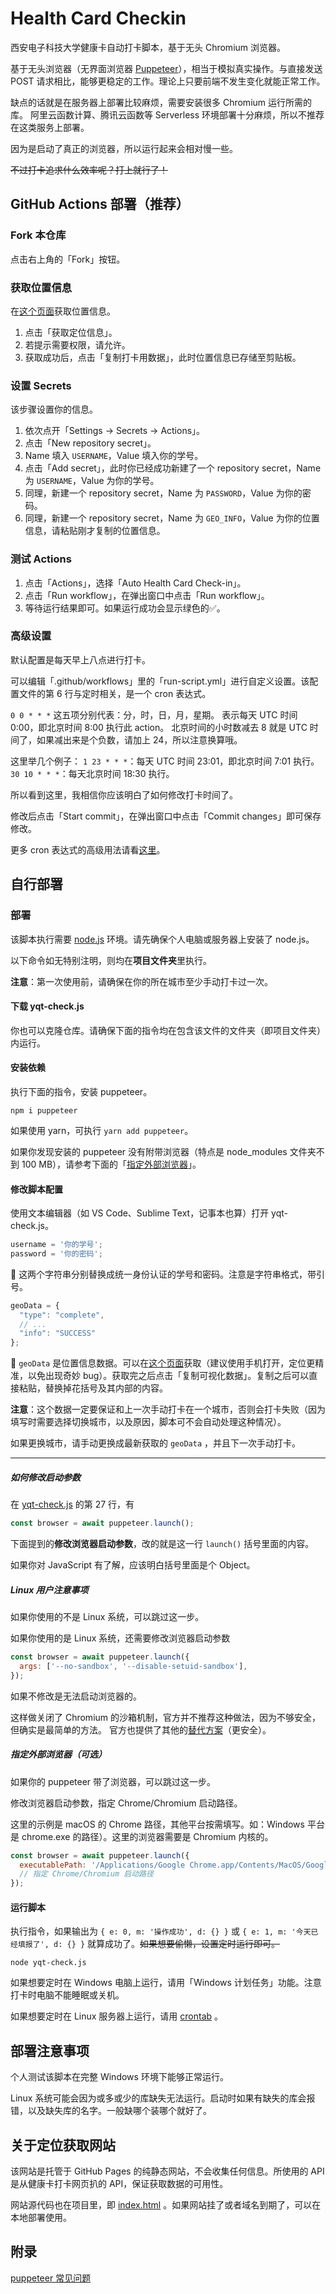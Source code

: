# Health Card Checkin
西安电子科技大学健康卡自动打卡脚本，基于无头 Chromium 浏览器。

基于无头浏览器（无界面浏览器 [Puppeteer](https://github.com/puppeteer/puppeteer)），相当于模拟真实操作。与直接发送 POST 请求相比，能够更稳定的工作。理论上只要前端不发生变化就能正常工作。

缺点的话就是在服务器上部署比较麻烦，需要安装很多 Chromium 运行所需的库。
阿里云函数计算、腾讯云函数等 Serverless 环境部署十分麻烦，所以不推荐在这类服务上部署。

因为是启动了真正的浏览器，所以运行起来会相对慢一些。

~~不过打卡追求什么效率呢？打上就行了！~~

## GitHub Actions 部署（推荐）

### Fork 本仓库

点击右上角的「Fork」按钮。

### 获取位置信息

在[这个页面](https://geoinfo.hawa130.com/)获取位置信息。

1. 点击「获取定位信息」。
2. 若提示需要权限，请允许。
3. 获取成功后，点击「复制打卡用数据」，此时位置信息已存储至剪贴板。

### 设置 Secrets

该步骤设置你的信息。

1. 依次点开「Settings → Secrets → Actions」。
2. 点击「New repository secret」。
3. Name 填入 `USERNAME`，Value 填入你的学号。
4. 点击「Add secret」，此时你已经成功新建了一个 repository secret，Name 为 `USERNAME`，Value 为你的学号。
5. 同理，新建一个 repository secret，Name 为 `PASSWORD`，Value 为你的密码。
6. 同理，新建一个 repository secret，Name 为 `GEO_INFO`，Value 为你的位置信息，请粘贴刚才复制的位置信息。

### 测试 Actions

1. 点击「Actions」，选择「Auto Health Card Check-in」。
2. 点击「Run workflow」，在弹出窗口中点击「Run workflow」。
3. 等待运行结果即可。如果运行成功会显示绿色的✅。

### 高级设置

默认配置是每天早上八点进行打卡。

可以编辑「.github/workflows」里的「run-script.yml」进行自定义设置。该配置文件的第 6 行与定时相关，是一个 cron 表达式。

`0 0 * * *` 这五项分别代表：分，时，日，月，星期。
表示每天 UTC 时间 0:00，即北京时间 8:00 执行此 action。
北京时间的小时数减去 8 就是 UTC 时间了，如果减出来是个负数，请加上 24，所以注意换算哦。

这里举几个例子：
`1 23 * * *`：每天 UTC 时间 23:01，即北京时间 7:01 执行。
`30 10 * * *`：每天北京时间 18:30 执行。

所以看到这里，我相信你应该明白了如何修改打卡时间了。

修改后点击「Start commit」，在弹出窗口中点击「Commit changes」即可保存修改。

更多 cron 表达式的高级用法请看[这里](https://www.runoob.com/linux/linux-comm-crontab.html)。

## 自行部署

### 部署
该脚本执行需要 [node.js](https://nodejs.org/) 环境。请先确保个人电脑或服务器上安装了 node.js。

以下命令如无特别注明，则均在**项目文件夹**里执行。

**注意**：第一次使用前，请确保在你的所在城市至少手动打卡过一次。

#### 下载 yqt-check.js

你也可以克隆仓库。请确保下面的指令均在包含该文件的文件夹（即项目文件夹）内运行。

#### 安装依赖

执行下面的指令，安装 puppeteer。
```
npm i puppeteer
```
如果使用 yarn，可执行 `yarn add puppeteer`。

如果你发现安装的 puppeteer 没有附带浏览器（特点是 node_modules 文件夹不到 100 MB），请参考下面的「[指定外部浏览器](#%E6%8C%87%E5%AE%9A%E5%A4%96%E9%83%A8%E6%B5%8F%E8%A7%88%E5%99%A8%E5%8F%AF%E9%80%89)」。

#### 修改脚本配置

使用文本编辑器（如 VS Code、Sublime Text，记事本也算）打开 yqt-check.js。

```javascript
username = '你的学号';
password = '你的密码';
```
🔼 这两个字符串分别替换成统一身份认证的学号和密码。注意是字符串格式，带引号。

```javascript
geoData = {
  "type": "complete",
  // ...
  "info": "SUCCESS"
};
```
🔼 `geoData` 是位置信息数据。可以在[这个页面](https://geoinfo.hawa130.com/)获取（建议使用手机打开，定位更精准，以免出现奇妙 bug）。获取完之后点击「复制可视化数据」。复制之后可以直接粘贴，替换掉花括号及其内部的内容。

**注意**：这个数据一定要保证和上一次手动打卡在一个城市，否则会打卡失败（因为填写时需要选择切换城市，以及原因，脚本可不会自动处理这种情况）。

如果更换城市，请手动更换成最新获取的 `geoData` ，并且下一次手动打卡。

---

##### 如何修改启动参数

在 [yqt-check.js](https://github.com/hawa130/health-card-checkin/blob/master/yqt-check.js) 的第 27 行，有

```js
const browser = await puppeteer.launch();
```

下面提到的**修改浏览器启动参数**，改的就是这一行 `launch()` 括号里面的内容。

如果你对 JavaScript 有了解，应该明白括号里面是个 Object。

##### Linux 用户注意事项

如果你使用的不是 Linux 系统，可以跳过这一步。

如果你使用的是 Linux 系统，还需要修改浏览器启动参数

```javascript
const browser = await puppeteer.launch({
  args: ['--no-sandbox', '--disable-setuid-sandbox'],
});
```
如果不修改是无法启动浏览器的。

这样做关闭了 Chromium 的沙箱机制，官方并不推荐这种做法，因为不够安全，但确实是最简单的方法。
官方也提供了其他的[替代方案](https://github.com/puppeteer/puppeteer/blob/main/docs/troubleshooting.md#setting-up-chrome-linux-sandbox)（更安全）。

##### 指定外部浏览器（可选）

如果你的 puppeteer 带了浏览器，可以跳过这一步。

修改浏览器启动参数，指定 Chrome/Chromium 启动路径。

这里的示例是 macOS 的 Chrome 路径，其他平台按需填写。如：Windows 平台是 chrome.exe 的路径）。这里的浏览器需要是 Chromium 内核的。

```js
const browser = await puppeteer.launch({
  executablePath: '/Applications/Google Chrome.app/Contents/MacOS/Google Chrome',
  // 指定 Chrome/Chromium 启动路径
});
```

#### 运行脚本

执行指令，如果输出为 `{ e: 0, m: '操作成功', d: {} }` 或 `{ e: 1, m: '今天已经填报了', d: {} }` 就算成功了。~~如果想要偷懒，设置定时运行即可。~~

```
node yqt-check.js
```
如果想要定时在 Windows 电脑上运行，请用「Windows 计划任务」功能。注意打卡时电脑不能睡眠或关机。

如果想要定时在 Linux 服务器上运行，请用 [crontab](https://www.runoob.com/linux/linux-comm-crontab.html) 。

## 部署注意事项
个人测试该脚本在完整 Windows 环境下能够正常运行。

Linux 系统可能会因为或多或少的库缺失无法运行。启动时如果有缺失的库会报错，以及缺失库的名字。一般缺哪个装哪个就好了。

## 关于定位获取网站
该网站是托管于 GitHub Pages 的纯静态网站，不会收集任何信息。所使用的 API 是从健康卡打卡网页扒的 API，保证获取数据的可用性。

网站源代码也在项目里，即 [index.html](https://github.com/hawa130/health-card-checkin/blob/master/index.html) 。如果网站挂了或者域名到期了，可以在本地部署使用。

## 附录
[puppeteer 常见问题](https://github.com/puppeteer/puppeteer/blob/main/docs/troubleshooting.md#troubleshooting)

